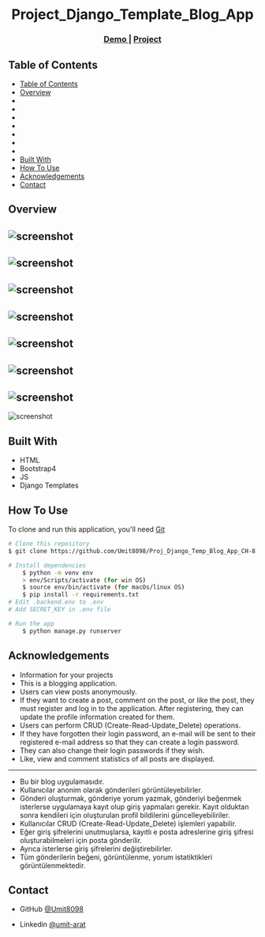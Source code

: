 <!-- Please update value in the {}  -->

<h1 align="center">Project_Django_Template_Blog_App</h1>


<div align="center">
  <h3>
    <a href="https://umit8112.pythonanywhere.com/">
      Demo
    </a>
     | 
    <a href="https://umit8112.pythonanywhere.com/">
      Project
    </a>
 
  </h3>
</div>

<!-- TABLE OF CONTENTS -->

## Table of Contents

- [Table of Contents](#table-of-contents)
- [Overview](#overview)
- [](#)
- [](#-1)
- [](#-2)
- [](#-3)
- [](#-4)
- [](#-5)
- [](#-6)
- [Built With](#built-with)
- [How To Use](#how-to-use)
- [Acknowledgements](#acknowledgements)
- [Contact](#contact)

<!-- OVERVIEW -->

## Overview

![screenshot](project_screenshot/home_list.png)
---
![screenshot](project_screenshot/post_detail.png)
---
![screenshot](project_screenshot/register.png)
---
![screenshot](project_screenshot/login.png)
---
![screenshot](project_screenshot/profile.png)
---
![screenshot](project_screenshot/admin_panel.png)
---
![screenshot](project_screenshot/change_password.png)
---
![screenshot](project_screenshot/reset_password.png)

## Built With

<!-- This section should list any major frameworks that you built your project using. Here are a few examples.-->

- HTML
- Bootstrap4
- JS
- Django Templates

## How To Use

<!-- This is an example, please update according to your application -->

To clone and run this application, you'll need [Git](https://github.com/Umit8098/Proj_Django_Temp_Blog_App_CH-8) 
```bash
# Clone this repository
$ git clone https://github.com/Umit8098/Proj_Django_Temp_Blog_App_CH-8.git

# Install dependencies
    $ python -m venv env
    > env/Scripts/activate (for win OS)
    $ source env/bin/activate (for macOs/linux OS)
    $ pip install -r requirements.txt
# Edit .backend.env to .env
# Add SECRET_KEY in .env file

# Run the app
    $ python manage.py runserver
```

## Acknowledgements
- Information for your projects
- This is a blogging application.
- Users can view posts anonymously.
- If they want to create a post, comment on the post, or like the post, they must register and log in to the application. After registering, they can update the profile information created for them.
- Users can perform CRUD (Create-Read-Update_Delete) operations.
- If they have forgotten their login password, an e-mail will be sent to their registered e-mail address so that they can create a login password.
- They can also change their login passwords if they wish.
- Like, view and comment statistics of all posts are displayed.

<hr>

- Bu bir blog uygulamasıdır.
- Kullanıcılar anonim olarak gönderileri görüntüleyebilirler.
- Gönderi oluşturmak, gönderiye yorum yazmak, gönderiyi beğenmek isterlerse uygulamaya kayıt olup giriş yapmaları gerekir. Kayıt olduktan sonra kendileri için oluşturulan profil bildilerini güncelleyebiliriler.
- Kullanıcılar CRUD (Create-Read-Update_Delete) işlemleri yapabilir.
- Eğer giriş şifrelerini unutmuşlarsa, kayıtlı e posta adreslerine giriş şifresi oluşturabilmeleri için posta gönderilir.
- Ayrıca isterlerse giriş şifrelerini değiştirebilirler.
- Tüm gönderilerin beğeni, görüntülenme, yorum istatiktikleri görüntülenmektedir. 

## Contact

<!-- - Website [your-website.com](https://{your-web-site-link}) -->
- GitHub [@Umit8098](https://github.com/Umit8098)

- Linkedin [@umit-arat](https://linkedin.com/in/umit-arat/)
<!-- - Twitter [@your-twitter](https://{twitter.com/your-username}) -->
